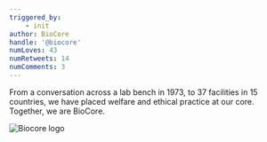 ```yaml
---
triggered_by:
    - init
author: BioCore
handle: '@biocore'
numLoves: 43
numRetweets: 14
numComments: 3
---
```


From a conversation across a lab bench in 1973, to 37 facilities in 15 countries, we have placed welfare and ethical practice at our core. Together, we are BioCore.

![Biocore logo](./images/social/biocore-globe.gif)
